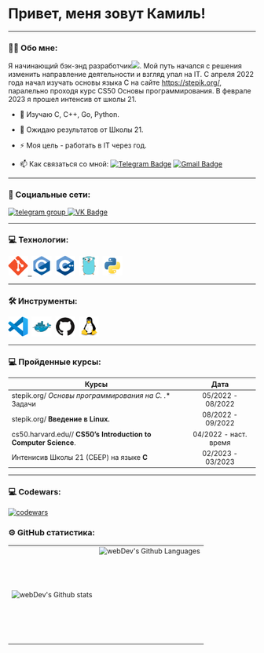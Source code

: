 
# Привет, меня зовут Камиль!

---

### :man_technologist: Обо мне:

Я начинающий бэк-энд разработчик<img src="https://media.giphy.com/media/WUlplcMpOCEmTGBtBW/giphy.gif" width="30px">. Мой путь начался с решения изменить направление деятельности и взгляд упал на IT. С апреля 2022 года начал изучать основы языка С на сайте https://stepik.org/, паралельно проходя курс CS50 Основы программирования. В феврале 2023 я прошел интенсив от школы 21.

- :telescope: Изучаю C, С++, Go, Python.

- :seedling: Ожидаю результатов от Школы 21.

- :zap: Моя цель - работать в IT через год.

- :mailbox: Как связаться со мной: [![Telegram Badge](https://img.shields.io/badge/-kamilhakimov-blue?style=flat&logo=Telegram&logoColor=white)](https://t.me/kamilhakimov) [![Gmail Badge](https://img.shields.io/badge/-Gmail-red?style=flat&logo=Gmail&logoColor=white)](mailto:kamil.hakimov78@gmail.com)

---

### 🤝 Социальные сети:

  <div id="badges">
    <a href="https://t.me/kamilhakimov" target="_blank">
      <img src="https://cdn-icons-png.flaticon.com/512/2111/2111646.png" width="40" height="40" alt="telegram group" />
    </a>
    <a href="https://vk.com/kamil_hakimov" target="_blank">
      <img src="https://cdn-icons-png.flaticon.com/512/145/145813.png" width="40" height="40" alt="VK Badge"/>
    </a>
  </div>

---

### 💻 Технологии:

<div>
  <a href="#">
    <img src="https://github.com/devicons/devicon/blob/master/icons/git/git-original.svg" title="git" alt="git" width="40" height="40"/>&nbsp
  </a>
  <img src="https://github.com/devicons/devicon/blob/master/icons/c/c-original.svg" title="с" alt="с" width="40" height="40"/>&nbsp
  <img src="https://github.com/devicons/devicon/blob/master/icons/cplusplus/cplusplus-original.svg" title="с++" alt="с++" width="40" height="40"/>&nbsp
  <img src="https://github.com/devicons/devicon/blob/master/icons/go/go-original.svg" title="go" alt="go" width="40" height="40"/>&nbsp
  <img src="https://github.com/devicons/devicon/blob/master/icons/python/python-original.svg" title="python" alt="python" width="40" height="40"/>&nbsp
</div>

---

### 🛠 Инструменты:


<div>
  <img src="https://github.com/devicons/devicon/blob/master/icons/vscode/vscode-original.svg" title="vscode" alt="vscode" width="40" height="40"/>&nbsp;
  <img src="https://github.com/devicons/devicon/blob/master/icons/docker/docker-original.svg" title="docker" alt="docker" width="40" height="40"/>&nbsp;
  <img src="https://github.com/devicons/devicon/blob/master/icons/github/github-original.svg" title="github" alt="github" width="40" height="40"/>&nbsp;
  <img src="https://github.com/devicons/devicon/blob/master/icons/linux/linux-original.svg" title="linux" alt="linux" width="40" height="40"/>&nbsp;
</div>



---

### 💻 Пройденные курсы:

| Курсы                                                                     | Дата              |
| --------------------------------------------------------------------------| :---------------: |
| stepik.org/ *Основы программирования на C. .** Задачи                         | 05/2022 - 08/2022 |
| stepik.org/ **Введение в Linux.**                                             | 08/2022 - 09/2022 |
| cs50.harvard.edu// **CS50’s Introduction to Computer Science**.               | 04/2022 - наст. время |
| Интенисив Школы 21 (СБЕР) на языке **C**                                      | 02/2023 - 03/2023 |

---

### 💻 Codewars: 

[![codewars](https://www.codewars.com/users/kamil116rus/badges/large)](https://www.codewars.com/users/kamil116rus)

### ⚙️ GitHub статистика:

<table>
  <tr>
    <td>
      <img align="left" src="http://github-readme-streak-stats.herokuapp.com?user=kamil116rus&theme=dark&background=000000" alt="webDev's Github stats">
    </td>
    <td>
      <img height="195px" align="right" alt="webDev's Github Languages" src="https://github-readme-stats-sigma-five.vercel.app/api/top-langs/?username=kamil116rus&layout=compact&theme=vision-friendly-dark">
    </td>
  </tr>
</table>
